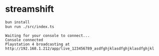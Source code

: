 # streamshift

```bash
bun install
bun run ./src/index.ts
```

```
Waiting for your console to connect...
Console connected
Playstation 4 broadcasting at http://192.168.1.212/app/live_123456789_asdfghjklasdfghjklasdfghjkl
```
